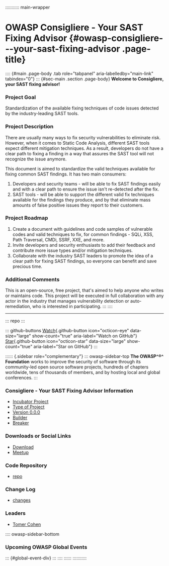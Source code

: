 ::::::::::: main-wrapper
# OWASP Consigliere - Your SAST Fixing Advisor {#owasp-consigliere---your-sast-fixing-advisor .page-title}

:::: {#main .page-body .tab role="tabpanel" aria-labelledby="main-link" tabindex="0"}
::: {#sec-main .section .page-body}
**Welcome to Consigliere, your SAST fixing advisor!**

### Project Goal

Standardization of the available fixing techniques of code issues
detected by the industry-leading SAST tools.

### Project Description

There are usually many ways to fix security vulnerabilities to eliminate
risk. However, when it comes to Static Code Analysis, different SAST
tools expect different mitigation techniques. As a result, developers do
not have a clear path to fixing a finding in a way that assures the SAST
tool will not recognize the issue anymore.

This document is aimed to standardize the valid techniques available for
fixing common SAST findings. It has two main consumers:

1.  Developers and security teams - will be able to fix SAST findings
    easily and with a clear path to ensure the issue isn't re-detected
    after the fix.
2.  SAST tools - will be able to support the different valid fix
    techniques available for the findings they produce, and by that
    eliminate mass amounts of false positive issues they report to their
    customers.

### Project Roadmap

1.  Create a document with guidelines and code samples of vulnerable
    codes and valid techniques to fix, for common findings - SQLi, XSS,
    Path Traversal, CMDi, SSRF, XXE, and more.
2.  Invite developers and security enthusiasts to add their feedback and
    contribute more issue types and/or mitigation techniques.
3.  Collaborate with the industry SAST leaders to promote the idea of a
    clear path for fixing SAST findings, so everyone can benefit and
    save precious time.

### Additional Comments

This is an open-source, free project, that's aimed to help anyone who
writes or maintains code. This project will be executed in full
collaboration with any actor in the industry that manages vulnerability
detection or auto-remediation, who is interested in participating.
:::
::::

------------------------------------------------------------------------

::: repo
:::

::: github-buttons
[Watch](https://github.com/owasp/www-project-consigliere---your-sast-fixing-advisor/subscription){.github-button
icon="octicon-eye" data-size="large" show-count="true"
aria-label="Watch on GitHub"}
[Star](https://github.com/owasp/www-project-consigliere---your-sast-fixing-advisor){.github-button
icon="octicon-star" data-size="large" show-count="true"
aria-label="Star on GitHub"}
:::

:::::: {.sidebar role="complementary"}
::: owasp-sidebar-top
**The OWASP^®^ Foundation** works to improve the security of software
through its community-led open source software projects, hundreds of
chapters worldwide, tens of thousands of members, and by hosting local
and global conferences.
:::

### Consigliere - Your SAST Fixing Advisor Information

- [Incubator Project](#)
- [Type of Project](#)
- [Version 0.0.0](#)
- [Builder](#)
- [Breaker](#)

### Downloads or Social Links

- [Download](#)
- [Meetup](#)

### Code Repository

- [repo](#)

### Change Log

- [changes](#)

### Leaders

- [Tomer
  Cohen](../cdn-cgi/l/email-protection.html#61350e0c04134f220e09040f210e160012114f0e1306)

:::: owasp-sidebar-bottom
### Upcoming OWASP Global Events

::: {#global-event-div}
:::
::::
::::::
:::::::::::
